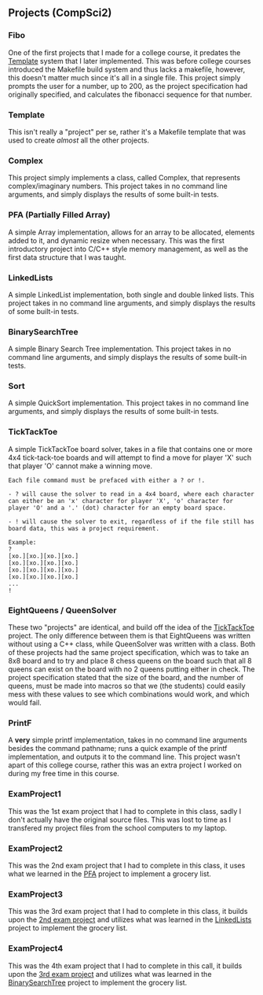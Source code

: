 ## Projects (CompSci2)

### Fibo
One of the first projects that I made for a college course, it predates the [Template](#template) system that I later implemented. This was before college courses introduced the Makefile build system and thus lacks a makefile, however, this doesn't matter much since it's all in a single file. This project simply prompts the user for a number, up to 200, as the project specification had originally specified, and calculates the fibonacci sequence for that number.

### Template
This isn't really a "project" per se, rather it's a Makefile template that was used to create _almost_ all the other projects.

### Complex
This project simply implements a class, called Complex, that represents complex/imaginary numbers. This project takes in no command line arguments, and simply displays the results of some built-in tests.

### PFA (Partially Filled Array)
A simple Array implementation, allows for an array to be allocated, elements added to it, and dynamic resize when necessary. This was the first introductory project into C/C++ style memory management, as well as the first data structure that I was taught.

### LinkedLists
A simple LinkedList implementation, both single and double linked lists. This project takes in no command line arguments, and simply displays the results of some built-in tests.

### BinarySearchTree
A simple Binary Search Tree implementation. This project takes in no command line arguments, and simply displays the results of some built-in tests.

### Sort
A simple QuickSort implementation. This project takes in no command line arguments, and simply displays the results of some built-in tests.

### TickTackToe
A simple TickTackToe board solver, takes in a file that contains one or more 4x4 tick-tack-toe boards and will attempt to find a move for player 'X' such that player 'O' cannot make a winning move.

    Each file command must be prefaced with either a ? or !.
    
    - ? will cause the solver to read in a 4x4 board, where each character can either be an 'x' character for player 'X', 'o' character for player 'O' and a '.' (dot) character for an empty board space.

    - ! will cause the solver to exit, regardless of if the file still has board data, this was a project requirement.

    Example:
    ?
    [xo.][xo.][xo.][xo.]
    [xo.][xo.][xo.][xo.]
    [xo.][xo.][xo.][xo.]
    [xo.][xo.][xo.][xo.]
    ...
    !

### EightQueens / QueenSolver
These two "projects" are identical, and build off the idea of the [TickTackToe](#ticktacktoe) project. The only difference between them is that EightQueens was written without using a C++ class, while QueenSolver was written with a class. Both of these projects had the same project specification, which was to take an 8x8 board and to try and place 8 chess queens on the board such that all 8 queens can exist on the board with no 2 queens putting either in check. The project specification stated that the size of the board, and the number of queens, must be made into macros so that we (the students) could easily mess with these values to see which combinations would work, and which would fail.

### PrintF
A __very__ simple printf implementation, takes in no command line arguments besides the command pathname; runs a quick example of the printf implementation, and outputs it to the command line. This project wasn't apart of this college course, rather this was an extra project I worked on during my free time in this course.

### ExamProject1
This was the 1st exam project that I had to complete in this class, sadly I don't actually have the original source files. This was lost to time as I transfered my project files from the school computers to my laptop.

### ExamProject2
This was the 2nd exam project that I had to complete in this class, it uses what we learned in the [PFA](#pfa-partially-filled-array) project to implement a grocery list.

### ExamProject3
This was the 3rd exam project that I had to complete in this class, it builds upon the [2nd exam project](#examproject2) and utilizes what was learned in the [LinkedLists](#linkedlists) project to implement the grocery list.

### ExamProject4
This was the 4th exam project that I had to complete in this call, it builds upon the [3rd exam project](#examproject3) and utilizes what was learned in the [BinarySearchTree](#binarysearchtree) project to implement the grocery list.